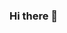 ### Hi there 👋

<!--
**GuilhermeNL01/GuilhermeNL01** is a ✨ _special_ ✨ repository because its `README.md` (this file) appears on your GitHub profile.

Here are some ideas to get you started:

- 🔭 I’m currently on Apple Developer Academy UCB
- 🌱 I’m currently learning Swift, Java and C 
- 💬 Ask me about my Repositories 
- 📫 How to reach me: https://www.instagram.com/guilherme_nlobo/
- ⚡ Fun fact: In Dark Souls 3, if you manage to defeat the optional boss Oceiros, the Consumed King, without him ever noticing you, his dialogue and behavior during the fight change, providing a unique and eerie experience.





-->
